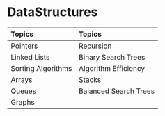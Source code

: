# DataStructures

| Topics  | Topics  |
|:---|:---|
| Pointers | Recursion  |
| Linked Lists  | Binary Search Trees   |
| Sorting Algorithms  | Algorithm Efficiency  |
| Arrays  | Stacks  |
| Queues  | Balanced Search Trees  |
| Graphs  |   |
